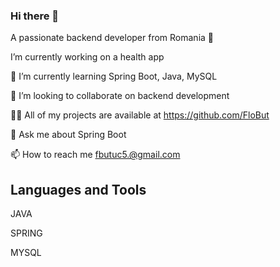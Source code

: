 ### Hi there 👋

A passionate backend developer from Romania 🔭 

I’m currently working on a health app

🌱 I’m currently learning Spring Boot, Java, MySQL

👯 I’m looking to collaborate on backend development

👨‍💻 All of my projects are available at https://github.com/FloBut

💬 Ask me about Spring Boot

📫 How to reach me fbutuc5.@gmail.com
## Languages and Tools

JAVA

SPRING

MYSQL
